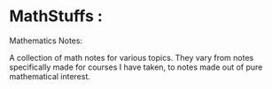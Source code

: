 # MathStuffs :

Mathematics Notes:

A collection of math notes for various topics. They vary from notes specifically made for courses I have taken, 
to notes made out of pure mathematical interest. 
